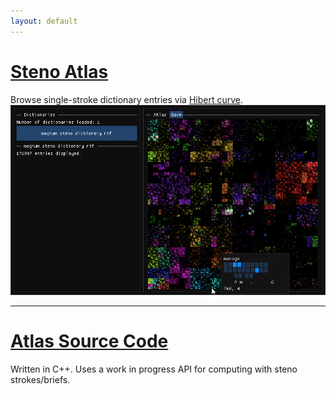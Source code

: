 ```yaml
---
layout: default
---
```


# [Steno Atlas](http://zstolfi.github.io/steno/atlas)
Browse single-stroke dictionary entries via [Hibert curve](https://en.wikipedia.org/wiki/Hilbert_curve).
[![Atlas Preview](assets/atlas_view.png)](http://zstolfi.github.io/steno/atlas)

* * *

# [Atlas Source Code](https://github.com/zstolfi/steno/tree/main/atlas/src)
Written in C++. Uses a work in progress API for computing with steno strokes/briefs.
